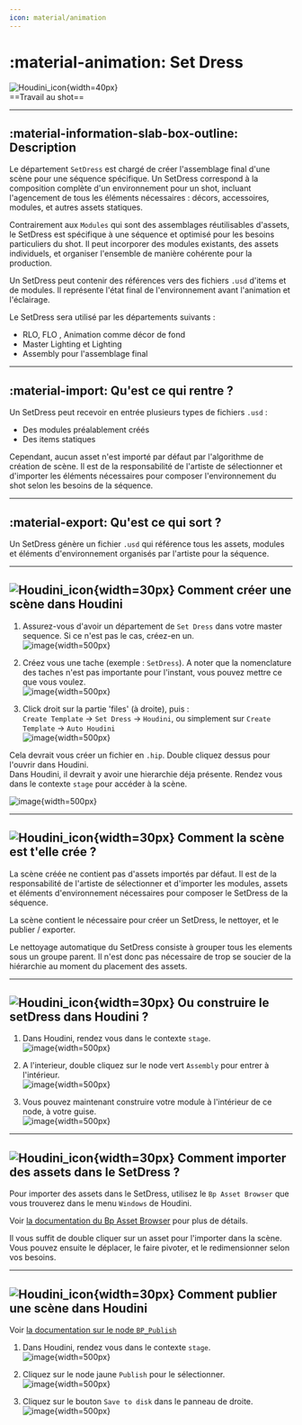 ```yaml
---
icon: material/animation
---
```


# :material-animation: Set Dress


![Houdini_icon](../assets/icons/houdini.png){width=40px}
<br>
==Travail au shot==

------

## :material-information-slab-box-outline: Description

Le département `SetDress` est chargé de créer l'assemblage final d'une scène pour une séquence spécifique. Un SetDress correspond à la composition complète d'un environnement pour un shot, incluant l'agencement de tous les éléments nécessaires : décors, accessoires, modules, et autres assets statiques.

Contrairement aux `Modules` qui sont des assemblages réutilisables d'assets, le SetDress est spécifique à une séquence et optimisé pour les besoins particuliers du shot. Il peut incorporer des modules existants, des assets individuels, et organiser l'ensemble de manière cohérente pour la production.

Un SetDress peut contenir des références vers des fichiers `.usd` d'items et de modules. Il représente l'état final de l'environnement avant l'animation et l'éclairage.

Le SetDress sera utilisé par les départements suivants :

- RLO, FLO , Animation comme décor de fond
- Master Lighting et Lighting
- Assembly pour l'assemblage final

------

## :material-import: Qu'est ce qui rentre ?

Un SetDress peut recevoir en entrée plusieurs types de fichiers `.usd` :

- Des modules préalablement créés
- Des items statiques

Cependant, aucun asset n'est importé par défaut par l'algorithme de création de scène. Il est de la responsabilité de l'artiste de sélectionner et d'importer les éléments nécessaires pour composer l'environnement du shot selon les besoins de la séquence.

------

## :material-export: Qu'est ce qui sort ?

Un SetDress génère un fichier `.usd` qui référence tous les assets, modules et éléments d'environnement organisés par l'artiste pour la séquence. 

------


## ![Houdini_icon](../assets/icons/houdini.png){width=30px} Comment créer une scène dans Houdini

1. Assurez-vous d'avoir un département de `Set Dress` dans votre master sequence. Si ce n'est pas le cas, créez-en un.<br>
![image](../assets/screen_setD/01.png){width=500px}

2. Créez vous une tache (exemple : `SetDress`). A noter que la nomenclature des taches n'est pas importante pour l'instant, vous pouvez mettre ce que vous voulez.<br>
![image](../assets/screen_setD/02.png){width=500px}

3. Click droit sur la partie 'files' (à droite), puis : <br>
`Create Template` -> `Set Dress` -> `Houdini`, ou simplement sur `Create Template` -> `Auto Houdini`<br>
![image](../assets/screen_setD/03.png){width=500px}

Cela devrait vous créer un fichier en `.hip`. Double cliquez dessus pour l'ouvrir dans Houdini.<br>
Dans Houdini, il devrait y avoir une hierarchie déja présente. Rendez vous dans le contexte `stage` pour accéder à la scène.<br>

![image](../assets/screen_setD/04.png){width=500px}


-----


## ![Houdini_icon](../assets/icons/houdini.png){width=30px} Comment la scène est t'elle crée ?

La scène créée ne contient pas d'assets importés par défaut. Il est de la responsabilité de l'artiste de sélectionner et d'importer les modules, assets et éléments d'environnement nécessaires pour composer le SetDress de la séquence.

La scène contient le nécessaire pour créer un SetDress, le nettoyer, et le publier / exporter.

Le nettoyage automatique du SetDress consiste à grouper tous les elements sous un groupe parent. Il n'est donc pas nécessaire de trop se soucier de la hiérarchie au moment du placement des assets.

-----

## ![Houdini_icon](../assets/icons/houdini.png){width=30px} Ou construire le setDress dans Houdini ?

1. Dans Houdini, rendez vous dans le contexte `stage`.<br>
![image](../assets/screen_modu/05.png){width=500px}

2. A l'interieur, double cliquez sur le node vert `Assembly` pour entrer à l'intérieur.<br>
![image](../assets/screen_modu/06.png){width=500px}

3. Vous pouvez maintenant construire votre module à l'intérieur de ce node, à votre guise.<br>
![image](../assets/screen_modu/07.png){width=500px}


-----

## ![Houdini_icon](../assets/icons/houdini.png){width=30px} Comment importer des assets dans le SetDress ?

Pour importer des assets dans le SetDress, utilisez le `Bp Asset Browser` que vous trouverez dans le menu `Windows` de Houdini.

Voir [la documentation du Bp Asset Browser](../../outils/houdini_window_bp_asset_browser) pour plus de détails.

Il vous suffit de double cliquer sur un asset pour l'importer dans la scène. Vous pouvez ensuite le déplacer, le faire pivoter, et le redimensionner selon vos besoins.

-----

## ![Houdini_icon](../assets/icons/houdini.png){width=30px} Comment publier une scène dans Houdini

Voir [la documentation sur le node `BP_Publish`](../../outils/houdini_node_bp_export)

1. Dans Houdini, rendez vous dans le contexte `stage`.<br>
![image](../assets/screen_modu/05.png){width=500px}

2. Cliquez sur le node jaune `Publish` pour le sélectionner.<br>
![image](../assets/screen_modu/08.png){width=500px}

3. Cliquez sur le bouton `Save to disk` dans le panneau de droite.<br>
![image](../assets/screen_setD/05.png){width=500px}